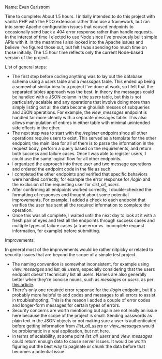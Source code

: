 Name: Evan Carlstrom

Time to complete: About 1.5 hours. I initially intended to do this project with vanilla PHP with the PDO extension rather than use a framework, but ran into some Apache configuration issues that caused endpoints to occasionally send back a 404 error response rather than handle requests. In the interest of time I elected to use Node since I've previously built simple APIs with it. In the meantime I also looked into the Apache issues and believe I've figured those out, but felt I was spending too much time on those initially. The 1.5 hour time reflects only the current Node-based version of the project.

List of general steps:

- The first step before coding anything was to lay out the database schema using a *users* table and a *messages* table. This ended up being a somewhat similar idea to a project I've done at work, so I felt that the separated tables approach was the best. In theory the messages could be handled with a JSON column in the *users* table, but this is not particularly scalable and any operations that involve doing more than simply listing out all the data become ghoulish messes of subqueries and JSON operations. For example, the *view_messages* endpoint is handled far more cleanly with a separate messages table. This also allows manipulation of entires in either table with minimal unintended side effects in the other.
- The next step was to start with the */register* endpoint since all other operations require users to exist. This served as a template for the other endpoint; the main idea for all of them is to parse the information in the request body, perform a query based on the requirements, and return both success and failure cases. Once I was able to register users, I could use the same logical flow for all other endpoints.
- I organized the approach into three user and two message operations and ordered the endpoint code in the file as such.
- I completed the other endpoints and verified that specific behaviors were handled correctly, for example the error response for */login* and the exclusion of the requesting user for */list_all_users*.
- After confirming all endpoints worked correctly, I double-checked the formatting of responses and thought about some potential improvements. For example, I added a check to each endpoint that verifies the user has sent all the required information to complete the operation.
- Once this was all complete, I waited until the next day to look at it with a fresh pair of eyes and test all the endpoints through success cases and multiple types of failure cases (a true error vs. incomplete request information, for example) before submitting.

Improvements:

In general most of the improvements would be rather nitpicky or related to security issues that are beyond the scope of a simple test project.

- The naming convention is somewhat inconsistent, for example using *view_messages* and *list_all_users*, especially considering that the users endpoint doesn't technically list all users. Names are also generally better when they're concise nouns, such as *messages* or *users*, as per [this article](https://stackoverflow.blog/2020/03/02/best-practices-for-rest-api-design/#h-name-collections-with-plural-nouns). 
- There's only one required error response for the */login* endpoint, but it's probably more helpful to add codes and messages to all errors to assist in troubleshooting. This is the reason I added a couple of error codes and longer-form messages for certain types of errors.
- Security concerns are worth mentioning but again are not really an issue here because the scope of the project is small. Sending passwords as plain text in the JSON objects or not making sure a user is authenticated before getting information from */list_all_users* or *view_messages* would be problematic in a real application, but not here.
- In terms of scalability, at some point *list_all_users* and *view_messages* could return enough data to cause server issues. It would be worth figuring out the best way to paginate or chunk the data before that becomes a potential issue.
